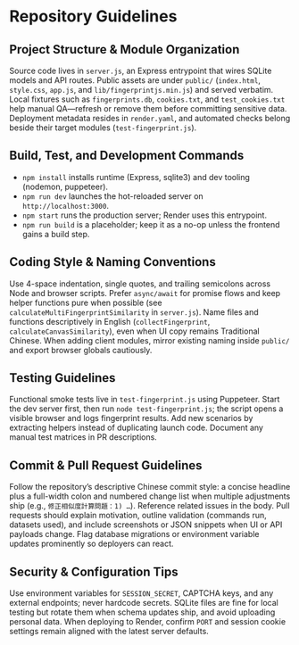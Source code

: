 # Repository Guidelines

## Project Structure & Module Organization
Source code lives in `server.js`, an Express entrypoint that wires SQLite models and API routes. Public assets are under `public/` (`index.html`, `style.css`, `app.js`, and `lib/fingerprintjs.min.js`) and served verbatim. Local fixtures such as `fingerprints.db`, `cookies.txt`, and `test_cookies.txt` help manual QA—refresh or remove them before committing sensitive data. Deployment metadata resides in `render.yaml`, and automated checks belong beside their target modules (`test-fingerprint.js`).

## Build, Test, and Development Commands
- `npm install` installs runtime (Express, sqlite3) and dev tooling (nodemon, puppeteer).
- `npm run dev` launches the hot-reloaded server on `http://localhost:3000`.
- `npm start` runs the production server; Render uses this entrypoint.
- `npm run build` is a placeholder; keep it as a no-op unless the frontend gains a build step.

## Coding Style & Naming Conventions
Use 4-space indentation, single quotes, and trailing semicolons across Node and browser scripts. Prefer `async/await` for promise flows and keep helper functions pure when possible (see `calculateMultiFingerprintSimilarity` in `server.js`). Name files and functions descriptively in English (`collectFingerprint`, `calculateCanvasSimilarity`), even when UI copy remains Traditional Chinese. When adding client modules, mirror existing naming inside `public/` and export browser globals cautiously.

## Testing Guidelines
Functional smoke tests live in `test-fingerprint.js` using Puppeteer. Start the dev server first, then run `node test-fingerprint.js`; the script opens a visible browser and logs fingerprint results. Add new scenarios by extracting helpers instead of duplicating launch code. Document any manual test matrices in PR descriptions.

## Commit & Pull Request Guidelines
Follow the repository’s descriptive Chinese commit style: a concise headline plus a full-width colon and numbered change list when multiple adjustments ship (e.g., `修正相似度計算問題：1) …`). Reference related issues in the body. Pull requests should explain motivation, outline validation (commands run, datasets used), and include screenshots or JSON snippets when UI or API payloads change. Flag database migrations or environment variable updates prominently so deployers can react.

## Security & Configuration Tips
Use environment variables for `SESSION_SECRET`, CAPTCHA keys, and any external endpoints; never hardcode secrets. SQLite files are fine for local testing but rotate them when schema updates ship, and avoid uploading personal data. When deploying to Render, confirm `PORT` and session cookie settings remain aligned with the latest server defaults.
